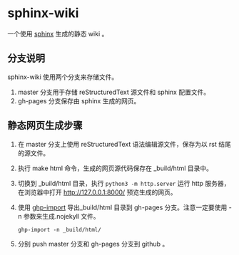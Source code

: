 # sphinx-wiki

一个使用 [sphinx](http://www.sphinx-doc.org/) 生成的静态 wiki 。

## 分支说明

sphinx-wiki 使用两个分支来存储文件。

1. master 分支用于存储 reStructuredText 源文件和 sphinx 配置文件。
2. gh-pages 分支保存由 sphinx 生成的网页。

## 静态网页生成步骤

1. 在 master 分支上使用 reStructuredText 语法编辑源文件，保存为以 rst 结尾的源文件。

2. 执行 make html 命令，生成的网页源代码保存在 \_build/html 目录中。

3. 切换到 \_build/html 目录，执行 `python3 -m http.server` 运行 http 服务器，在浏览器中打开 http://127.0.0.1:8000/ 预览生成的网页。

4. 使用 [ghp-import](https://github.com/davisp/ghp-import) 导出\_build/html 目录到 gh-pages 分支。注意一定要使用 -n 参数来生成.nojekyll 文件。

   `ghp-import -n _build/html/`

5. 分别 push master 分支和 gh-pages 分支到 github 。
